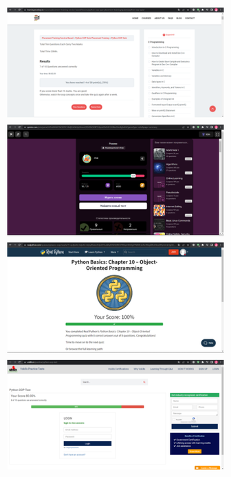 ![learningmonkey](<Quiz Results/learningmonkey.png>)

![quizizz](<Quiz Results/quizizz.png>)

![realpython](<Quiz Results/realpython.png>)

![vskills](<Quiz Results/vskills.png>)